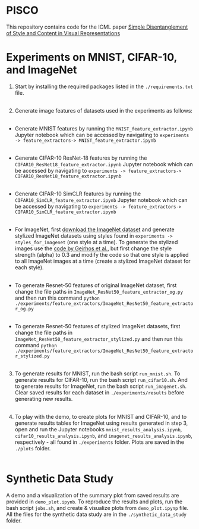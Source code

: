 # PISCO

This repository contains code for the ICML paper [Simple Disentanglement of Style and Content in Visual Representations](https://arxiv.org/abs/2302.09795)



# Experiments on MNIST, CIFAR-10, and ImageNet 

1. Start by installing the required packages listed in the `./requirements.txt` file. <br><br>

2. Generate image features of datasets used in the experiments as follows: <br><br>
  - Generate MNIST features by running the `MNIST_feature_extractor.ipynb` Jupyter notebook which can be accessed by navigating to `experiments -> feature_extractors-> MNIST_feature_extractor.ipynb` <br><br>
  
  - Generate CIFAR-10 ResNet-18 features by running the `CIFAR10_ResNet18_feature_extractor.ipynb` Jupyter notebook which can be accessed by navigating to `experiments -> feature_extractors-> CIFAR10_ResNet18_feature_extractor.ipynb` <br><br>
  
  - Generate CIFAR-10 SimCLR features by running the `CIFAR10_SimCLR_feature_extractor.ipynb` Jupyter notebook which can be accessed by navigating to `experiments -> feature_extractors-> CIFAR10_SimCLR_feature_extractor.ipynb`  <br><br>
  
  - For ImageNet, first [download the ImageNet dataset](https://www.kaggle.com/competitions/imagenet-object-localization-challenge/data) and generate stylized ImageNet datasets using styles found in `experiments -> styles_for_imagenet` (one style at a time). To generate the stylized images use the [code by Geirhos et al.](https://github.com/rgeirhos/Stylized-ImageNet), but first change the style strength (alpha) to 0.3 and modify the code so that one style is applied to all ImageNet images at a time (create a stylized ImageNet dataset for each style). <br><br>
  
  - To generate Resnet-50 features of original ImageNet dataset, first change the file paths in `ImageNet_ResNet50_feature_extractor_og.py` and then run this command `python ./experiments/feature_extractors/ImageNet_ResNet50_feature_extractor_og.py` <br><br>
  
  - To generate Resnet-50 features of stylized ImageNet datasets, first change the file paths in `ImageNet_ResNet50_feature_extractor_stylized.py` and then run this command `python ./experiments/feature_extractors/ImageNet_ResNet50_feature_extractor_stylized.py` <br><br>
  
3. To generate results for MNIST, run the bash script `run_mnist.sh`. To generate results for CIFAR-10, run the bash script `run_cifar10.sh`. And to generate results for ImageNet, run the bash script `run_imagenet.sh`. Clear saved results for each dataset in `./experiments/results` before generating new results. <br><br>

4. To play with the demo, to create plots for MNIST and CIFAR-10, and to generate results tables for ImageNet using results generated in step 3, open and run the Jupyter notebooks `mnist_results_analysis.ipynb`, `cifar10_results_analysis.ipynb`, and `imagenet_results_analysis.ipynb`, respectively - all found in `./experiments` folder. Plots are saved in the `./plots` folder. <br><br>


# Synthetic Data Study

A demo and a visualization of the summary plot from saved results are provided in `demo_plot.ipynb`.  To reproduce the results and plots, run the bash script `jobs.sh`, and create \& visualize plots from `demo_plot.ipynp` file. All the files for the synthetic data study are in the `./synthetic_data_study` folder.

